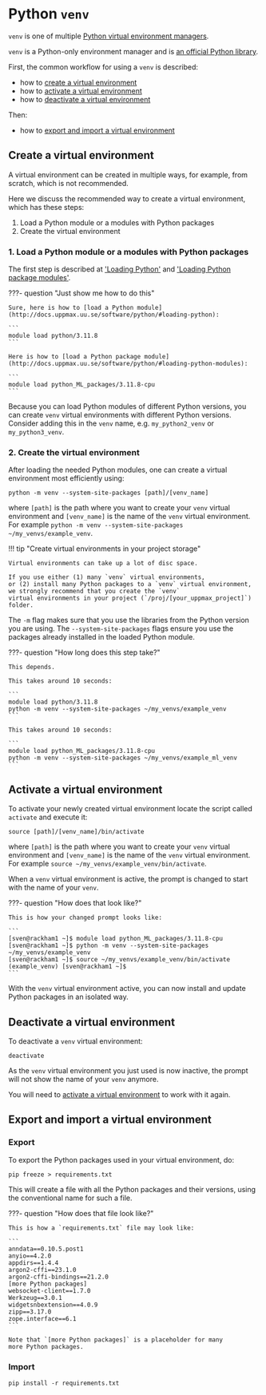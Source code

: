 # Python `venv`

`venv` is one of multiple
[Python virtual environment managers](python_virtual_environments.md).

`venv` is a Python-only environment manager
and is [an official Python library](https://docs.python.org/3/library/venv.html).

First, the common workflow for using a `venv` is described:

- how to [create a virtual environment](#create-a-virtual-environment)
- how to [activate a virtual environment](#activate-a-virtual-environment)
- how to [deactivate a virtual environment](#deactivate-a-virtual-environment)

Then:

- how to [export and import a virtual environment](#export-and-import-a-virtual-environment)

## Create a virtual environment

A virtual environment can be created in multiple ways,
for example, from scratch, which is not recommended.

Here we discuss the recommended way to create a virtual environment,
which has these steps:
1. Load a Python module or a modules with Python packages
1. Create the virtual environment

### 1. Load a Python module or a modules with Python packages

The first step is described at
['Loading Python'](http://docs.uppmax.uu.se/software/python/#loading-python)
and
['Loading Python package modules'](http://docs.uppmax.uu.se/software/python/#loading-python-modules).

???- question "Just show me how to do this"

    Sure, here is how to [load a Python module](http://docs.uppmax.uu.se/software/python/#loading-python):

    ```
    module load python/3.11.8
    ```

    Here is how to [load a Python package module](http://docs.uppmax.uu.se/software/python/#loading-python-modules):

    ```
    module load python_ML_packages/3.11.8-cpu
    ```

Because you can load Python modules of different Python versions,
you can create `venv` virtual environments with different Python versions.
Consider adding this in the `venv` name, e.g. `my_python2_venv` or `my_python3_venv`.

### 2. Create the virtual environment

After loading the needed Python modules,
one can create a virtual environment
most efficiently using:

```
python -m venv --system-site-packages [path]/[venv_name]
```

where `[path]` is the path where you want to create your `venv` virtual
environment and `[venv_name]` is the name of the `venv` virtual environment.
For example `python -m venv --system-site-packages ~/my_venvs/example_venv`.

!!! tip "Create virtual environments in your project storage"

    Virtual environments can take up a lot of disc space.

    If you use either (1) many `venv` virtual environments,
    or (2) install many Python packages to a `venv` virtual environment,
    we strongly recommend that you create the `venv`
    virtual environments in your project (`/proj/[your_uppmax_project]`) folder.

The `-m` flag makes sure that you use the libraries
from the Python version you are using.
The `--system-site-packages` flags ensure you use
the packages already installed in the
loaded Python module.

???- question "How long does this step take?"

    This depends.

    This takes around 10 seconds:

    ```
    module load python/3.11.8
    python -m venv --system-site-packages ~/my_venvs/example_venv
    ```

    This takes around 10 seconds:

    ```
    module load python_ML_packages/3.11.8-cpu
    python -m venv --system-site-packages ~/my_venvs/example_ml_venv
    ```

## Activate a virtual environment

To activate your newly created virtual environment locate the
script called `activate` and execute it:

```
source [path]/[venv_name]/bin/activate
```

where `[path]` is the path where you want to create your `venv` virtual
environment and `[venv_name]` is the name of the `venv` virtual environment.
For example `source ~/my_venvs/example_venv/bin/activate`.

When a `venv` virtual environment is active,
the prompt is changed to start with the name of your `venv`.

???- question "How does that look like?"

    This is how your changed prompt looks like:

    ```
    [sven@rackham1 ~]$ module load python_ML_packages/3.11.8-cpu
    [sven@rackham1 ~]$ python -m venv --system-site-packages ~/my_venvs/example_venv
    [sven@rackham1 ~]$ source ~/my_venvs/example_venv/bin/activate
    (example_venv) [sven@rackham1 ~]$
    ```

With the `venv` virtual environment active,
you can now install and update Python packages
in an isolated way.

## Deactivate a virtual environment

To deactivate a `venv` virtual environment:

```
deactivate
```

As the `venv` virtual environment you just used is now inactive,
the prompt will not show the name of your `venv` anymore.

You will need to [activate a virtual environment](#activate-a-virtual-environment)
to work with it again.

## Export and import a virtual environment



### Export

To export the Python packages used in your virtual environment, do:

```
pip freeze > requirements.txt
```

This will create a file with all the Python packages and their versions,
using the conventional name for such a file.

???- question "How does that file look like?"

    This is how a `requirements.txt` file may look like:

    ```
    anndata==0.10.5.post1
    anyio==4.2.0
    appdirs==1.4.4
    argon2-cffi==23.1.0
    argon2-cffi-bindings==21.2.0
    [more Python packages]
    websocket-client==1.7.0
    Werkzeug==3.0.1
    widgetsnbextension==4.0.9
    zipp==3.17.0
    zope.interface==6.1
    ```

    Note that `[more Python packages]` is a placeholder for many
    more Python packages.


### Import

```
pip install -r requirements.txt
```
